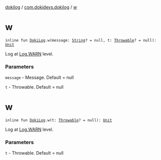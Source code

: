 [dokilog](../index.md) / [com.dokidevs.dokilog](index.md) / [w](./w.md)

# w

`inline fun `[`DokiLog`](-doki-log/index.md)`.w(message: `[`String`](https://kotlinlang.org/api/latest/jvm/stdlib/kotlin/-string/index.html)`? = null, t: `[`Throwable`](https://kotlinlang.org/api/latest/jvm/stdlib/kotlin/-throwable/index.html)`? = null): `[`Unit`](https://kotlinlang.org/api/latest/jvm/stdlib/kotlin/-unit/index.html)

Log at [Log.WARN](https://developer.android.com/reference/android/util/Log.html#WARN) level.

### Parameters

`message` - Message. Default = null

`t` - Throwable. Default = null


# w

`inline fun `[`DokiLog`](-doki-log/index.md)`.w(t: `[`Throwable`](https://kotlinlang.org/api/latest/jvm/stdlib/kotlin/-throwable/index.html)`? = null): `[`Unit`](https://kotlinlang.org/api/latest/jvm/stdlib/kotlin/-unit/index.html)

Log at [Log.WARN](https://developer.android.com/reference/android/util/Log.html#WARN) level.

### Parameters

`t` - Throwable. Default = null